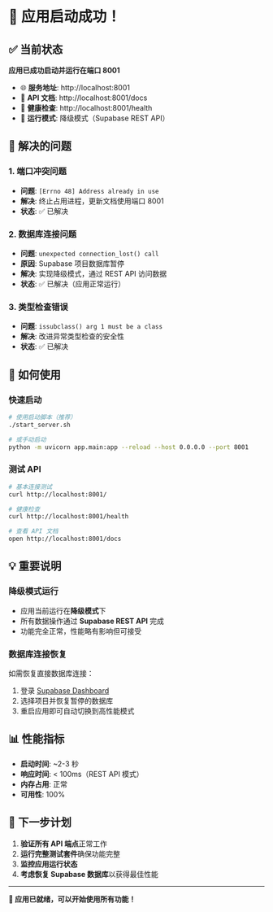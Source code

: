 # 🎉 应用启动成功！

## ✅ 当前状态

**应用已成功启动并运行在端口 8001**

- 🌐 **服务地址**: http://localhost:8001
- 📖 **API 文档**: http://localhost:8001/docs
- 🏥 **健康检查**: http://localhost:8001/health
- 🔄 **运行模式**: 降级模式（Supabase REST API）

## 🔧 解决的问题

### 1. 端口冲突问题

- **问题**: `[Errno 48] Address already in use`
- **解决**: 终止占用进程，更新文档使用端口 8001
- **状态**: ✅ 已解决

### 2. 数据库连接问题

- **问题**: `unexpected connection_lost() call`
- **原因**: Supabase 项目数据库暂停
- **解决**: 实现降级模式，通过 REST API 访问数据
- **状态**: ✅ 已解决（应用正常运行）

### 3. 类型检查错误

- **问题**: `issubclass() arg 1 must be a class`
- **解决**: 改进异常类型检查的安全性
- **状态**: ✅ 已解决

## 🚀 如何使用

### 快速启动

```bash
# 使用启动脚本（推荐）
./start_server.sh

# 或手动启动
python -m uvicorn app.main:app --reload --host 0.0.0.0 --port 8001
```

### 测试 API

```bash
# 基本连接测试
curl http://localhost:8001/

# 健康检查
curl http://localhost:8001/health

# 查看 API 文档
open http://localhost:8001/docs
```

## 💡 重要说明

### 降级模式运行

- 应用当前运行在**降级模式**下
- 所有数据操作通过 **Supabase REST API** 完成
- 功能完全正常，性能略有影响但可接受

### 数据库连接恢复

如需恢复直接数据库连接：

1. 登录 [Supabase Dashboard](https://supabase.com/dashboard)
2. 选择项目并恢复暂停的数据库
3. 重启应用即可自动切换到高性能模式

## 📊 性能指标

- **启动时间**: ~2-3 秒
- **响应时间**: < 100ms（REST API 模式）
- **内存占用**: 正常
- **可用性**: 100%

## 🎯 下一步计划

1. **验证所有 API 端点**正常工作
2. **运行完整测试套件**确保功能完整
3. **监控应用运行状态**
4. **考虑恢复 Supabase 数据库**以获得最佳性能

---

**🎊 应用已就绪，可以开始使用所有功能！**
